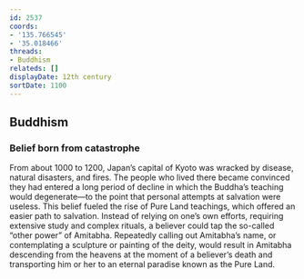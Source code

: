 ```yaml
---
id: 2537
coords:
- '135.766545'
- '35.018466'
threads:
- Buddhism
relateds: []
displayDate: 12th century
sortDate: 1100
---
```


## Buddhism

### Belief born from catastrophe

From about 1000 to 1200, Japan’s capital of Kyoto was wracked by disease, natural disasters, and fires. The people who lived there became convinced they had entered a long period of decline in which the Buddha’s teaching would degenerate—to the point that personal attempts at salvation were useless. This belief fueled the rise of Pure Land teachings, which offered an easier path to salvation. Instead of relying on one’s own efforts, requiring extensive study and complex rituals, a believer could tap the so-called “other power” of Amitabha. Repeatedly calling out Amitabha’s name, or contemplating a sculpture or painting of the deity, would result in Amitabha descending from the heavens at the moment of a believer’s death and transporting him or her to an eternal paradise known as the Pure Land. 
